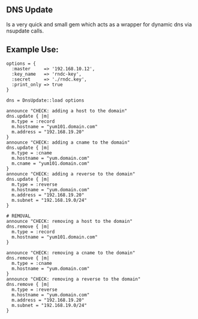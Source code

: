 DNS Update
-----------

Is a very quick and small gem which acts as a wrapper for dynamic dns via nsupdate calls.

Example Use:
-----------

    options = {
      :master     => '192.168.10.12',
      :key_name   => 'rndc-key',
      :secret     => './rndc.key',
      :print_only => true
    }

    dns = DnsUpdate::load options

    announce "CHECK: adding a host to the domain"
    dns.update { |m|
      m.type = :record
      m.hostname = "yum101.domain.com"
      m.address = "192.168.19.20"
    }
    announce "CHECK: adding a cname to the domain"
    dns.update { |m|
      m.type = :cname
      m.hostname = "yum.domain.com"
      m.cname = "yum101.domain.com"
    }
    announce "CHECK: adding a reverse to the domain"
    dns.update { |m|
      m.type = :reverse
      m.hostname = "yum.domain.com"
      m.address = "192.168.19.20"
      m.subnet = "192.168.19.0/24"
    }

    # REMOVAL
    announce "CHECK: removing a host to the domain"
    dns.remove { |m|
      m.type = :record
      m.hostname = "yum101.domain.com"
    }

    announce "CHECK: removing a cname to the domain"
    dns.remove { |m|
      m.type = :cname
      m.hostname = "yum.domain.com"
    }
    announce "CHECK: removing a reverse to the domain"
    dns.remove { |m|
      m.type = :reverse
      m.hostname = "yum.domain.com"
      m.address = "192.168.19.20"
      m.subnet = "192.168.19.0/24"
    }
    
